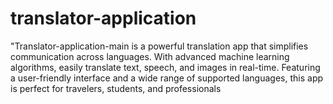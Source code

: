 # translator-application
"Translator-application-main is a powerful translation app that simplifies communication across languages. With advanced machine learning algorithms, easily translate text, speech, and images in real-time. Featuring a user-friendly interface and a wide range of supported languages, this app is perfect for travelers, students, and professionals
